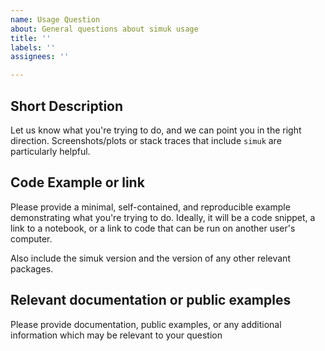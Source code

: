```yaml
---
name: Usage Question
about: General questions about simuk usage
title: ''
labels: ''
assignees: ''

---
```


## Short Description

Let us know what you're trying to do, and we can point you in the right direction. Screenshots/plots or stack traces that include `simuk` are particularly helpful.

## Code Example or link

Please provide a minimal, self-contained, and reproducible example demonstrating what you're trying to do. Ideally, it will be a code snippet, a link to a notebook, or a link to code that can be run on another user's computer.

Also include the simuk version and the version of any other relevant packages.

## Relevant documentation or public examples

Please provide documentation, public examples, or any additional information which may be relevant to your question
